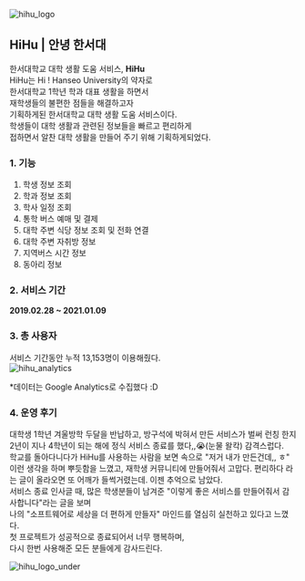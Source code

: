 ![hihu_logo](https://user-images.githubusercontent.com/44021629/105250582-58b2ee00-5bbd-11eb-9887-1ba54d32bc65.jpg)


## HiHu | 안녕 한서대

한서대학교 대학 생활 도움 서비스, **HiHu**    
HiHu는 Hi ! Hanseo University의 약자로  
한서대학교 1학년 학과 대표 생활을 하면서  
재학생들의 불편한 점들을 해결하고자  
기획하게된 한서대학교 대학 생활 도움 서비스이다.  
학생들이 대학 생활과 관련된 정보들을 빠르고 편리하게  
접하면서 알찬 대학 생활을 만들어 주기 위해 기획하게되었다.    
  
### 1. 기능

1. 학생 정보 조회 
2. 학과 정보 조회 
3. 학사 일정 조회
4. 통학 버스 예매 및 결제                   
5. 대학 주변 식당 정보 조회 및 전화 연결  
6. 대학 주변 자취방 정보  
7. 지역버스 시간 정보 
8. 동아리 정보  
  
### 2. 서비스 기간
**2019.02.28 ~ 2021.01.09**
  
### 3. 총 사용자
서비스 기간동안 누적 13,153명이 이용해줬다.  
![hihu_analytics](https://user-images.githubusercontent.com/44021629/105251009-1342f080-5bbe-11eb-8f4c-3ef198d4e5db.PNG)


*데이터는 Google Analytics로 수집했다 :D
  
    
### 4. 운영 후기
대학생 1학년 겨울방학 두달을 반납하고, 방구석에 박혀서 만든 서비스가 벌써 런칭 한지 2년이 지나 4학년이 되는 해에 정식 서비스 종료를 했다,,😭(눈물 왈칵) 감격스럽다.    
학교를 돌아다니다가 HiHu를 사용하는 사람을 보면 속으로 "저거 내가 만든건데,, ㅎ"   
이런 생각을 하며 뿌듯함을 느꼈고, 재학생 커뮤니티에 만들어줘서 고맙다. 편리하다 라는 글이 올라오면 또 어깨가 들썩거렸는데. 이젠 추억으로 남았다.           
서비스 종료 인사글 때, 많은 학생분들이 남겨준 "이렇게 좋은 서비스를 만들어줘서 감사합니다"라는 글을 보며  
나의 "소프트웨어로 세상을 더 편하게 만들자" 마인드를 열심히 실천하고 있다고 느꼈다.    
첫 프로젝트가 성공적으로 종료되어서 너무 행복하며,   
다시 한번 사용해준 모든 분들에게 감사드린다.  


![hihu_logo_under](https://user-images.githubusercontent.com/44021629/105250659-7a13da00-5bbd-11eb-992e-9b677b3a3f48.jpg)
